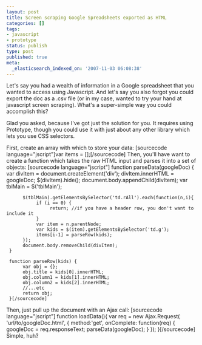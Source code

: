 ```yaml
---
layout: post
title: Screen scraping Google Spreadsheets exported as HTML
categories: []
tags:
- javascript
- prototype
status: publish
type: post
published: true
meta:
  _elasticsearch_indexed_on: '2007-11-03 06:08:38'
---
```

Let's say you had a wealth of information in a Google spreadsheet that you wanted to access using Javascript.  And let's say you also forgot you could export the doc as a .csv file (or in my case, wanted to try your hand at javascript screen scraping).  What's a super-simple way you could accomplish this?

Glad you asked, because I've got just the solution for you.  It requires using Prototype, though you could use it with just about any other library which lets you use CSS selectors.

First, create an array with which to store your data:
[sourcecode language="jscript"]var items = [];[/sourcecode]
Then, you'll have want to create a function which takes the raw HTML input and parses it into a set of objects:
[sourcecode language="jscript"]
     function parseData(googleDoc) {
          var divItem = document.createElement('div');
          divItem.innerHTML = googleDoc;
          $(divItem).hide();
          document.body.appendChild(divItem);
          var tblMain = $('tblMain');

          $(tblMain).getElementsBySelector('td.rAll').each(function(n,i){
               if (i == 0) {
                    return; //if you have a header row, you don't want to include it
               }
               var item = n.parentNode;
               var kids = $(item).getElementsBySelector('td.g');
               items[i-1] = parseRow(kids);
          });
          document.body.removeChild(divItem);
     }

     function parseRow(kids) {
          var obj = {};
          obj.title = kids[0].innerHTML;
          obj.column1 = kids[1].innerHTML;
          obj.column2 = kids[2].innerHTML;
          //...etc
          return obj;
     }[/sourcecode]
Then, just pull up the document with an Ajax call:
[sourcecode language="jscript"]
function loadData(){
     var req = new Ajax.Request(
          'url/to/googleDoc.html', {
          method:'get',
          onComplete: function(req) {
               googleDoc = req.responseText;
               parseData(googleDoc);
          }
     });
}[/sourcecode]
Simple, huh?
